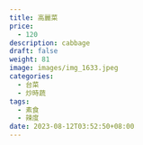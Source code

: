 ```yaml
---
title: 高麗菜
price:
  - 120
description: cabbage
draft: false
weight: 81
image: images/img_1633.jpeg
categories:
  - 台菜
  - 炒時蔬
tags:
  - 素食
  - 辣度
date: 2023-08-12T03:52:50+08:00
---
```


